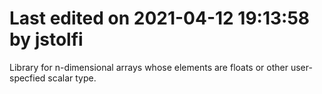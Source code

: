 # Last edited on 2021-04-12 19:13:58 by jstolfi

Library for n-dimensional arrays whose elements are floats or other 
user-specfied scalar type.


